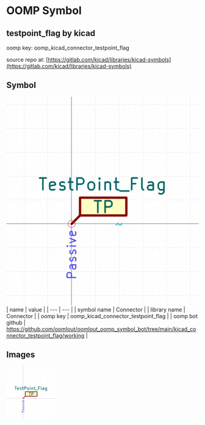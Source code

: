 # OOMP Symbol  
## testpoint_flag  by kicad  
  
oomp key: oomp_kicad_connector_testpoint_flag  
  
source repo at: [https://gitlab.com/kicad/libraries/kicad-symbols](https://gitlab.com/kicad/libraries/kicad-symbols)  
## Symbol  
  
[![working.png](working_600.png)](working.png)  
| name | value | 
| --- | --- | 
| symbol name | Connector | 
| library name | Connector | 
| oomp key | oomp_kicad_connector_testpoint_flag | 
| oomp bot github | https://github.com/oomlout/oomlout_oomp_symbol_bot/tree/main/kicad_connector_testpoint_flag/working | 
## Images  
  
[![working.png](working_140.png)](working.png)  
